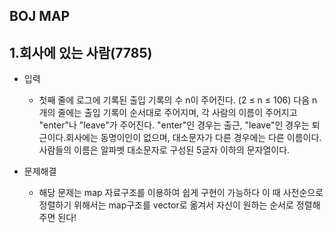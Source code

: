 ## BOJ MAP

## 1.회사에 있는 사람(7785) 

- 입력
    - 첫째 줄에 로그에 기록된 출입 기록의 수 n이 주어진다. (2 ≤ n ≤ 106) 다음 n개의 줄에는 출입 기록이 순서대로 주어지며, 각 사람의 이름이 주어지고 "enter"나 "leave"가 주어진다. "enter"인 경우는 출근, "leave"인 경우는 퇴근이다.회사에는 동명이인이 없으며, 대소문자가 다른 경우에는 다른 이름이다. 사람들의 이름은 알파벳 대소문자로 구성된 5글자 이하의 문자열이다.

- 문제해결
    - 해당 문제는 map 자료구조를 이용하여 쉽게 구현이 가능하다 이 때 사전순으로 정렬하기 위해서는 map구조를 vector로 옮겨서 자신이 원하는 순서로 정렬해주면 된다!